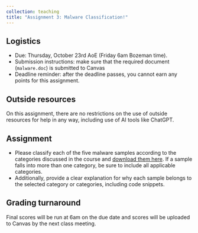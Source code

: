 ```yaml
---
collection: teaching
title: "Assignment 3: Malware Classification!"
---
```


## Logistics
* Due: Thursday, October 23rd AoE (Friday 6am Bozeman time).
* Submission instructions: make sure that the required document (`malware.doc`) is submitted to Canvas
* Deadline reminder: after the deadline passes, you cannot earn any points for
	this assignment.

## Outside resources

On this assignment, there are no restrictions on the use of outside resources
for help in any way, including use of AI tools like ChatGPT.

## Assignment

* Please classify each of the five malware samples according to the categories discussed in the course and [download them here](assignment3.zip). If a sample falls into more than one category, be sure to include all applicable categories. 
* Additionally, provide a clear explanation for why each sample belongs to the selected category or categories, including code snippets.

## Grading turnaround
Final scores will be run at 6am on the due date and scores will be
uploaded to Canvas by the next class meeting.
